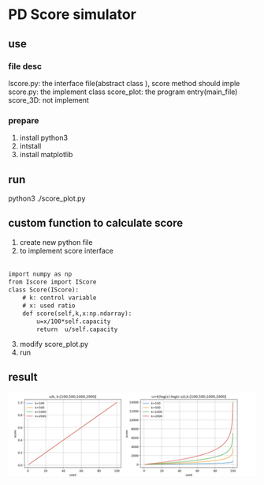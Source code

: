 # PD Score simulator
## use 
### file desc
Iscore.py: the interface file(abstract class ), score method should imple 
score.py: the implement class 
score_plot: the program  entry(main_file)
score_3D:  not implement 

### prepare
1. install python3
1. intstall 
1. install matplotlib

## run
python3 ./score_plot.py 
## custom function to calculate score
1. create new python file 
2. to implement score interface
```golang

import numpy as np
from Iscore import IScore
class Score(IScore):
    # k: control variable
    # x: used ratio 
    def score(self,k,x:np.ndarray):
        u=x/100*self.capacity
        return  u/self.capacity
```
3. modify score_plot.py 
4. run 
## result
![score result](./asset/score.jpg)